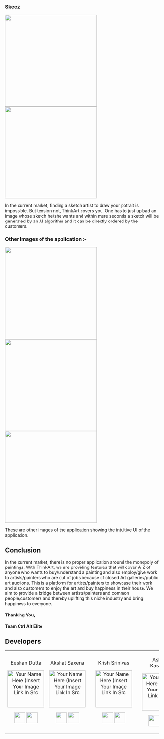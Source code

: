 ### Skecz

<p float="left">
<img src = "Land.png" height=300>
<img src = "Sketch.png" height=300>
</p>

In the current market, finding a sketch artist to draw your potrait is impossible. But tension not, ThinkArt covers you. One has to just upload an image whose sketch he/she wants and within mere seconds a sketch will be generated by an AI algorithm and it can be directly ordered by the customers.


### Other Images of the application :- 

<p float="left">
<img src = "thinkart_images/LoginScreen.png" height=300>
<img src = "thinkart_images/SignUpScreen.png" height=300>
<img src = "thinkart_images/Nav.jpeg" height=300>
</p>

These are other images of the application showing the intuitive UI of the application.

## Conclusion
In the current market, there is no proper application around the monopoly of paintings. With ThinkArt, we are providing features that will cover A-Z of anyone who wants to buy/understand a painting and also employ/give work to artists/painters who are out of jobs because of closed Art galleries/public art auctions. This is a platform for artists/painters to showcase their work and also customers to enjoy the art and buy happiness in their house. We aim to provide a bridge between artists/painters and common people/customers and thereby uplifting this niche industry and bring happiness to everyone.

#### Thanking You,
#### Team Ctrl Alt Elite

## Developers

<table>
<tr align="center">
  
  <td>
  
Eeshan Dutta

<p align="center">
<img src = "https://avatars.githubusercontent.com/u/53020601?v=4"  height="120" alt="Your Name Here (Insert Your Image Link In Src">
</p>
<p align="center">
<a href = "https://github.com/EeshanDutta007"><img src = "http://www.iconninja.com/files/241/825/211/round-collaboration-social-github-code-circle-network-icon.svg" width="36" height = "36"/></a>
<a href = "https://www.linkedin.com/in/eeshan-dutta-03508a1b5/">
<img src = "http://www.iconninja.com/files/863/607/751/network-linkedin-social-connection-circular-circle-media-icon.svg" width="36" height="36"/>
</a>
</p>
</td>

<td>

Akshat Saxena

<p align="center">
<img src = "https://www.google.com/url?sa=i&url=https%3A%2F%2Fwww.dscommunity.in%2Fpeople&psig=AOvVaw1Kzj5GqtM92zG7JokjqmJD&ust=1649752845635000&source=images&cd=vfe&ved=0CAoQjRxqFwoTCPj6v4bNi_cCFQAAAAAdAAAAABAD"  height="120" alt="Your Name Here (Insert Your Image Link In Src">
</p>
<p align="center">
<a href = "https://github.com/savss624"><img src = "http://www.iconninja.com/files/241/825/211/round-collaboration-social-github-code-circle-network-icon.svg" width="36" height = "36"/></a>
<a href = "https://www.linkedin.com/in/akshat-saxena-58b5a31a7">
<img src = "http://www.iconninja.com/files/863/607/751/network-linkedin-social-connection-circular-circle-media-icon.svg" width="36" height="36"/>
</a>
</p>
</td>


<td>
  
 <td>

Krish Srinivas

<p align="center">
<img src = "https://avatars.githubusercontent.com/u/54949576?s=400&v=4"  height="120" alt="Your Name Here (Insert Your Image Link In Src">
</p>
<p align="center">
<a href = "https://github.com/equinox777"><img src = "http://www.iconninja.com/files/241/825/211/round-collaboration-social-github-code-circle-network-icon.svg" width="36" height = "36"/></a>
<a href = "https://www.linkedin.com/in/krish-srinivas-a73b751ba/">
<img src = "http://www.iconninja.com/files/863/607/751/network-linkedin-social-connection-circular-circle-media-icon.svg" width="36" height="36"/>
</a>
</p>
</td>


<td>

<td>

Ashish Kashyap

<p align="center">
<img src = "https://avatars.githubusercontent.com/u/73338756?v=4"  height="120" alt="Your Name Here (Insert Your Image Link In Src">
</p>
<p align="center">
<a href = "https://github.com/ashishkashyap-007"><img src = "http://www.iconninja.com/files/241/825/211/round-collaboration-social-github-code-circle-network-icon.svg" width="36" height = "36"/></a>
<a href = "https://www.linkedin.com/in/ashish-kashyap-184291200">
<img src = "http://www.iconninja.com/files/863/607/751/network-linkedin-social-connection-circular-circle-media-icon.svg" width="36" height="36"/>
</a>
</p>
</td>
</tr>

 </table>
